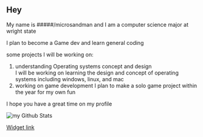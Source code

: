 ## Hey

My name is #####/microsandman and I am a computer science major at wright state

I plan to become a Game dev and learn general coding

some projects I will be working on:
1. understanding Operating systems concept and design  
   I will be working on learning the design and concept of operating systems including windows, linux, and mac
2. working on game development
   I plan to make a solo game project within the year for my own fun

I hope you have a great time on my profile

<img align="center" src="https://github-readme-stats.vercel.app/api?username=microsandman&include_all_commits=true&count_private=true&show_icons=true&line_height=20&title_color=2B5BBD&icon_color=1124BB&text_color=A1A1A1&bg_color=0,000000,130F40" alt="my Github Stats"/>

[Widget link](https://github.com/madushadhanushka/github-readme?tab=readme-ov-file)